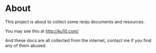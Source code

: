# About
This project is about to collect some renju documents and resources.

You may see this at http://ku10.com/

And these docs are all collected from the internet, contact me if you find any of them abused.
